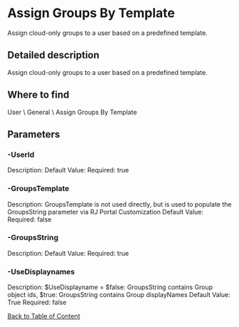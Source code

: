 # Assign Groups By Template

Assign cloud-only groups to a user based on a predefined template.

## Detailed description
Assign cloud-only groups to a user based on a predefined template.

## Where to find
User \ General \ Assign Groups By Template

## Parameters
### -UserId
Description: 
Default Value: 
Required: true

### -GroupsTemplate
Description: GroupsTemplate is not used directly, but is used to populate the GroupsString parameter via RJ Portal Customization
Default Value: 
Required: false

### -GroupsString
Description: 
Default Value: 
Required: true

### -UseDisplaynames
Description: $UseDisplayname = $false: GroupsString contains Group object ids, $true: GroupsString contains Group displayNames
Default Value: True
Required: false


[Back to Table of Content](../../../README.md)

